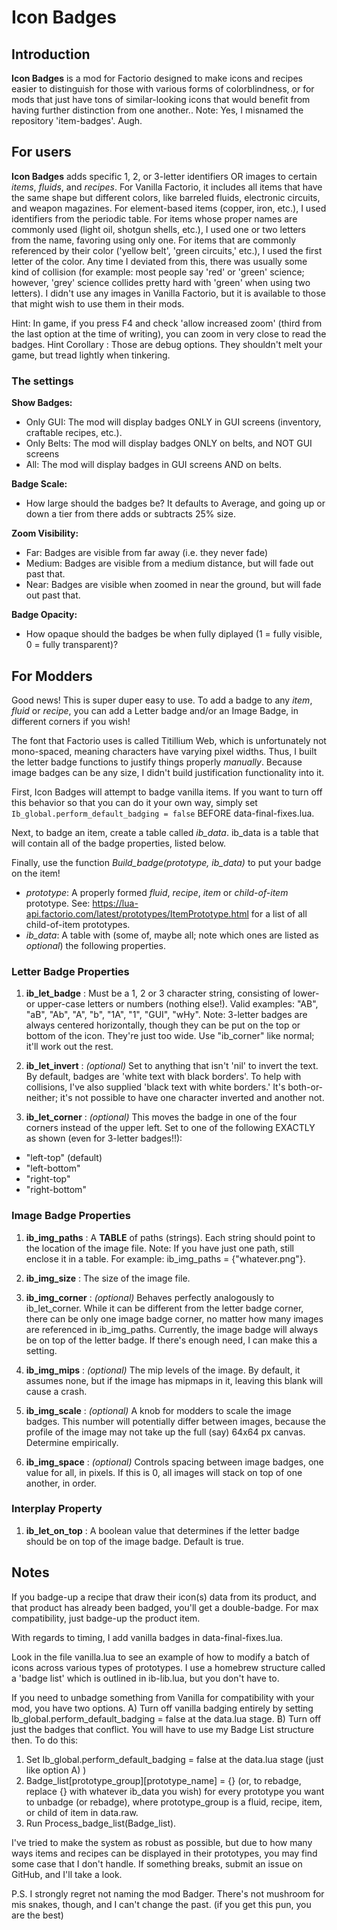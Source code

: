 # Icon Badges
## Introduction
**Icon Badges** is a mod for Factorio designed to make icons and recipes easier to distinguish for those with various forms of colorblindness, or for mods that just have tons of similar-looking icons that would benefit from having further distinction from one another..
Note: Yes, I misnamed the repository 'item-badges'. Augh.

## For users
**Icon Badges** adds specific 1, 2, or 3-letter identifiers OR images to certain *items*, *fluids*, and *recipes*. For Vanilla Factorio, it includes all items that have the same shape but different colors, like barreled fluids, electronic circuits, and weapon magazines. For element-based items (copper, iron, etc.), I used identifiers from the periodic table. For items whose proper names are commonly used (light oil, shotgun shells, etc.), I used one or two letters from the name, favoring using only one. For items that are commonly referenced by their color ('yellow belt', 'green circuits,' etc.), I used the first letter of the color. Any time I deviated from this, there was usually some kind of collision (for example: most people say 'red' or 'green' science; however, 'grey' science collides pretty hard with 'green' when using two letters). I didn't use any images in Vanilla Factorio, but it is available to those that might wish to use them in their mods.

Hint: In game, if you press F4 and check 'allow increased zoom' (third from the last option at the time of writing), you can zoom in very close to read the badges.
Hint Corollary : Those are debug options. They shouldn't melt your game, but tread lightly when tinkering.

### The settings
**Show Badges:**
  - Only GUI: The mod will display badges ONLY in GUI screens (inventory, craftable recipes, etc.).
  - Only Belts: The mod will display badges ONLY on belts, and NOT GUI screens
  - All: The mod will display badges in GUI screens AND on belts.

**Badge Scale:**
  - How large should the badges be? It defaults to Average, and going up or down a tier from there adds or subtracts 25% size.

**Zoom Visibility:**
  - Far: Badges are visible from far away (i.e. they never fade)
  - Medium: Badges are visible from a medium distance, but will fade out past that.
  - Near: Badges are visible when zoomed in near the ground, but will fade out past that.

**Badge Opacity:**
  - How opaque should the badges be when fully diplayed (1 = fully visible, 0 = fully transparent)?

## For Modders
Good news! This is super duper easy to use. To add a badge to any *item*, *fluid* or *recipe*, you can add a Letter badge and/or an Image Badge, in different corners if you wish!

The font that Factorio uses is called Titillium Web, which is unfortunately not mono-spaced, meaning characters have varying pixel widths. Thus, I built the letter badge functions to justify things properly *manually*. Because image badges can be any size, I didn't build justification functionality into it.

First, Icon Badges will attempt to badge vanilla items. If you want to turn off this behavior so that you can do it your own way, simply set `Ib_global.perform_default_badging = false` BEFORE data-final-fixes.lua.

Next, to badge an item, create a table called *ib_data*. ib_data is a table that will contain all of the badge properties, listed below.

Finally, use the function *Build_badge(prototype, ib_data)* to put your badge on the item!
  - *prototype*: A properly formed *fluid*, *recipe*, *item* or *child-of-item* prototype. See: https://lua-api.factorio.com/latest/prototypes/ItemPrototype.html for a list of all child-of-item prototypes.
  - *ib_data*: A table with (some of, maybe all; note which ones are listed as *optional*) the following properties.

### Letter Badge Properties
1. **ib_let_badge** :
   Must be a 1, 2 or 3 character string, consisting of lower- or upper-case letters or numbers (nothing else!). Valid examples: "AB", "aB", "Ab", "A", "b", "1A", "1", "GUI", "wHy".
   Note: 3-letter badges are always centered horizontally, though they can be put on the top or bottom of the icon. They're just too wide. Use "ib_corner" like normal; it'll work out the rest.

2. **ib_let_invert** :
   *(optional)* Set to anything that isn't 'nil' to invert the text. By default, badges are 'white text with black borders'. To help with collisions, I've also supplied 'black text with white borders.' It's both-or-neither; it's not possible to have one character inverted and another not.

3. **ib_let_corner** :
   *(optional)* This moves the badge in one of the four corners instead of the upper left. Set to one of the following EXACTLY as shown (even for 3-letter badges!!):
  - "left-top"     (default)
  - "left-bottom"
  - "right-top"
  - "right-bottom"

### Image Badge Properties
1. **ib_img_paths** :
   A **TABLE** of paths (strings). Each string should point to the location of the image file. Note: If you have just one path, still enclose it in a table. For example: ib_img_paths = {"whatever.png"}.

2. **ib_img_size** :
   The size of the image file.

3. **ib_img_corner** :
   *(optional)* Behaves perfectly analogously to ib_let_corner. While it can be different from the letter badge corner, there can be only one image badge corner, no matter how many images are referenced in ib_img_paths. Currently, the image badge will always be on top of the letter badge. If there's enough need, I can make this a setting.

4. **ib_img_mips** :
   *(optional)* The mip levels of the image. By default, it assumes none, but if the image has mipmaps in it, leaving this blank will cause a crash.

5. **ib_img_scale** :
   *(optional)* A knob for modders to scale the image badges. This number will potentially differ between images, because the profile of the image may not take up the full (say) 64x64 px canvas. Determine empirically.

6. **ib_img_space** :
   *(optional)* Controls spacing between image badges, one value for all, in pixels. If this is 0, all images will stack on top of one another, in order.

### Interplay Property
1. **ib_let_on_top** :
   A boolean value that determines if the letter badge should be on top of the image badge. Default is true.

## Notes
If you badge-up a recipe that draw their icon(s) data from its product, and that product has already been badged, you'll get a double-badge. For max compatibility, just badge-up the product item.

With regards to timing, I add vanilla badges in data-final-fixes.lua.

Look in the file vanilla.lua to see an example of how to modify a batch of icons across various types of prototypes. I use a homebrew structure called a 'badge list' which is outlined in ib-lib.lua, but you don't have to.

If you need to unbadge something from Vanilla for compatibility with your mod, you have two options. 
A) Turn off vanilla badging entirely by setting Ib_global.perform_default_badging = false at the data.lua stage.
B) Turn off just the badges that conflict. You will have to use my Badge List structure then. To do this:
   1) Set Ib_global.perform_default_badging = false at the data.lua stage (just like option A) )
   2) Badge_list[prototype_group][prototype_name] = {} (or, to rebadge, replace {} with whatever ib_data you wish) for every prototype you want to unbadge (or rebadge), where prototype_group is a fluid, recipe, item, or child of item in data.raw.
   3) Run Process_badge_list(Badge_list).

I've tried to make the system as robust as possible, but due to how many ways items and recipes can be displayed in their prototypes, you may find some case that I don't handle. If something breaks, submit an issue on GitHub, and I'll take a look.

P.S. I strongly regret not naming the mod Badger. There's not mushroom for mis snakes, though, and I can't change the past. (if you get this pun, you are the best)
